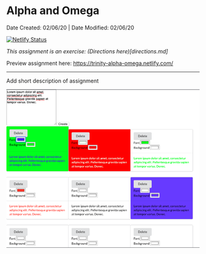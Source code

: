 # Alpha and Omega

Date Created: 02/06/20 | Date Modified: 02/06/20

[![Netlify Status](https://api.netlify.com/api/v1/badges/d9c1424a-613b-4412-865a-3481eae9cefc/deploy-status)](https://app.netlify.com/sites/trinity-alpha-omega/deploys)

*This assignment is an exercise: (Directions here)[directions.md]*

Preview assignment here: https://trinity-alpha-omega.netlify.com/
***

Add short description of assignment

![](screenshot.png)
